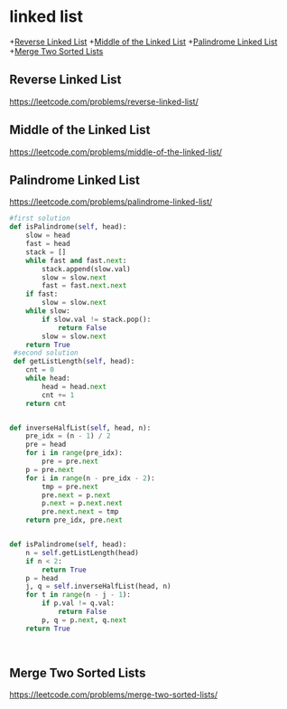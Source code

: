 # linked list
+[Reverse Linked List](#reverse-linked-list)
+[Middle of the Linked List](#middle-of-the-linked-list)
+[Palindrome Linked List](#palindrome-linked-list)
+[Merge Two Sorted Lists](#merge-two-sorted-lists)


## Reverse Linked List
https://leetcode.com/problems/reverse-linked-list/

## Middle of the Linked List
https://leetcode.com/problems/middle-of-the-linked-list/

## Palindrome Linked List
https://leetcode.com/problems/palindrome-linked-list/
```python
#first solution
def isPalindrome(self, head):
    slow = head
    fast = head
    stack = []
    while fast and fast.next:
        stack.append(slow.val)
        slow = slow.next
        fast = fast.next.next
    if fast:
        slow = slow.next
    while slow:
        if slow.val != stack.pop():
            return False
        slow = slow.next
    return True
 #second solution
 def getListLength(self, head):
    cnt = 0
    while head:
        head = head.next
        cnt += 1
    return cnt


def inverseHalfList(self, head, n):
    pre_idx = (n - 1) / 2
    pre = head
    for i in range(pre_idx):
        pre = pre.next
    p = pre.next
    for i in range(n - pre_idx - 2):
        tmp = pre.next
        pre.next = p.next
        p.next = p.next.next
        pre.next.next = tmp
    return pre_idx, pre.next


def isPalindrome(self, head):
    n = self.getListLength(head)
    if n < 2:
        return True
    p = head
    j, q = self.inverseHalfList(head, n)
    for t in range(n - j - 1):
        if p.val != q.val:
            return False
        p, q = p.next, q.next
    return True

 
 ```


## Merge Two Sorted Lists
https://leetcode.com/problems/merge-two-sorted-lists/



